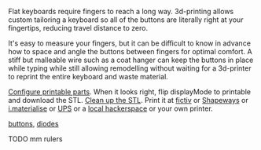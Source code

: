 Flat keyboards require fingers to reach a long way. 3d-printing allows custom tailoring a keyboard so all of the buttons are literally right at your fingertips, reducing travel distance to zero.

It's easy to measure your fingers, but it can be difficult to know in advance how to space and angle the buttons between fingers for optimal comfort. A stiff but malleable wire such as a coat hanger can keep the buttons in place while typing while still allowing remodelling without waiting for a 3d-printer to reprint the entire keyboard and waste material.

[Configure printable parts](http://openjscad.org/#https://raw.githubusercontent.com/benshayden/github/master/keyboard/keyboard.jscad). When it looks right, flip displayMode to printable and download the STL. [Clean up the STL](https://netfabb.azurewebsites.net/). Print it at [fictiv](https://www.fictiv.com/) or [Shapeways](http://www.shapeways.com/) or [i.materialise](http://i.materialise.com/) or [UPS](http://www.theupsstore.com/small-business-solutions/Pages/3d-printing-locations.aspx) or a [local hackerspace](http://hackerspaces.org/wiki/List_of_Hacker_Spaces) or your own printer.

[buttons](http://www.digikey.com/product-detail/en/EVQ-QJJ05Q/P8029SCT-ND/165317), [diodes](http://www.digikey.com/product-detail/en/1N914BTR/1N914BCT-ND/458919)

TODO mm rulers
